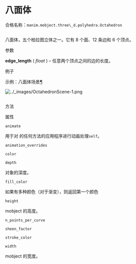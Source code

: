 # 八面体

合格名称：`manim.mobject.three\_d.polyhedra.Octahedron`


```py

```

八面体，五个柏拉图立体之一。它有 8 个面、12 条边和 6 个顶点。

参数

**edge_length** ( _float_ ) – 任意两个顶点之间的边的长度。

例子

示例：八面体场景[¶](#octahedronscene)

![../_images/OctahedronScene-1.png](../_images/OctahedronScene-1.png)


```py

```


方法

属性

`animate`

用于对 的任何方法的应用程序进行动画处理`self`。

`animation_overrides`

`color`

`depth`

对象的深度。

`fill_color`

如果有多种颜色（对于渐变），则返回第一个颜色

`height`

mobject 的高度。

`n_points_per_curve`

`sheen_factor`

`stroke_color`

`width`

mobject 的宽度。
